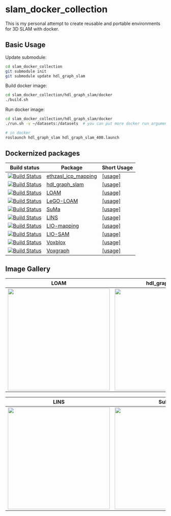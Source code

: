 # slam_docker_collection

This is my personal attempt to create reusable and portable environments for 3D SLAM with docker.

## Basic Usage

Update submodule:
```bash
cd slam_docker_collection
git submodule init
git submodule update hdl_graph_slam
```

Build docker image:
```bash
cd slam_docker_collection/hdl_graph_slam/docker
./build.sh
```

Run docker image:
```bash
cd slam_docker_collection/hdl_graph_slam/docker
./run.sh -v ~/datasets:/datasets  # you can put more docker run arguments here

# in docker
roslaunch hdl_graph_slam hdl_graph_slam_400.launch
```

## Dockernized packages
| Build status | Package | Short Usage |
| ------------ | ------- | ----------- |
| [![Build Status](https://travis-ci.org/koide3/ethzasl_icp_mapping.svg?branch=reintegrate%2Fmaster_into_indigo_devel)](https://travis-ci.org/koide3/ethzasl_icp_mapping) | [ethzasl_icp_mapping](https://github.com/ethz-asl/ethzasl_icp_mapping) | [[usage]](https://github.com/koide3/ethzasl_icp_mapping/blob/reintegrate/master_into_indigo_devel/docker/howtouse.md) | ![ethzasl_icp](https://user-images.githubusercontent.com/31344317/98346757-c4bf9480-2059-11eb-93b0-d97dc637fe16.gif) |
| [![Build Status](https://travis-ci.org/koide3/hdl_graph_slam.svg?branch=master)](https://travis-ci.org/koide3/hdl_graph_slam) | [hdl_graph_slam](https://github.com/koide3/hdl_graph_slam) | [[usage]](https://github.com/koide3/hdl_graph_slam/blob/master/docker/howtouse.md) |
| [![Build Status](https://travis-ci.org/koide3/loam_velodyne.svg?branch=master)](https://travis-ci.org/koide3/loam_velodyne) | [LOAM](https://github.com/laboshinl/loam_velodyne) | [[usage]](https://github.com/koide3/loam_velodyne/blob/master/docker/howtouse.md) |
| [![Build Status](https://travis-ci.org/koide3/LeGO-LOAM-BOR.svg?branch=master)](https://travis-ci.org/koide3/LeGO-LOAM-BOR) | [LeGO-LOAM](https://github.com/RobustFieldAutonomyLab/LeGO-LOAM) | [[usage]](https://github.com/koide3/LeGO-LOAM-BOR/blob/master/docker/howtouse.md) |
| [![Build Status](https://travis-ci.org/koide3/SuMa.svg?branch=master)](https://travis-ci.org/koide3/SuMa) | [SuMa](https://github.com/jbehley/SuMa) | [[usage]](https://github.com/koide3/SuMa/blob/master/docker/howtouse.md) |
| [![Build Status](https://travis-ci.org/koide3/LINS---LiDAR-inertial-SLAM.svg?branch=master)](https://travis-ci.org/koide3/LINS---LiDAR-inertial-SLAM) | [LINS](https://github.com/ChaoqinRobotics/LINS---LiDAR-inertial-SLAM) | [[usage]](https://github.com/koide3/LINS---LiDAR-inertial-SLAM/blob/master/docker/howtouse.md) |
| [![Build Status](https://travis-ci.org/koide3/lio-mapping.svg?branch=master)](https://travis-ci.org/koide3/lio-mapping) | [LIO-mapping](https://github.com/hyye/lio-mapping) | [[usage]](https://github.com/koide3/lio-mapping/blob/master/docker/howtouse.md) |
| [![Build Status](https://travis-ci.org/koide3/LIO-SAM.svg?branch=master)](https://travis-ci.org/koide3/LIO-SAM) | [LIO-SAM](https://github.com/TixiaoShan/LIO-SAM) | [[usage]](https://github.com/koide3/LIO-SAM/blob/master/docker/howtouse.md) |
| [![Build Status](https://travis-ci.org/koide3/voxblox.svg?branch=master)](https://travis-ci.org/koide3/voxblox) | [Voxblox](https://github.com/ethz-asl/voxblox) | [[usage]](https://github.com/koide3/voxblox/blob/master/docker/howtouse.md) |
| [![Build Status](https://travis-ci.org/koide3/voxgraph.svg?branch=master)](https://travis-ci.org/koide3/voxgraph) | [Voxgraph](https://github.com/ethz-asl/voxgraph) | [[usage]](https://github.com/koide3/voxgraph/blob/master/docker/howtouse.md) |


## Image Gallery

| LOAM | hdl_graph_slam | SuMa |
| ---- | -------------- | ---- |
| <img height="320pix" src="https://user-images.githubusercontent.com/31344317/98347880-5da2df80-205b-11eb-8aae-abfd8fc67f70.gif"/> | <img height="320pix" src="https://user-images.githubusercontent.com/31344317/98347836-4fed5a00-205b-11eb-931c-158f6cd056bf.gif"/> | <img height="320pix" src="https://user-images.githubusercontent.com/31344317/98347870-5bd91c00-205b-11eb-82f0-8dec94dc3aec.gif"/> |

| LINS | SuMa | voxgraph |
| ---- | ---- | -------- |
| <img height="320pix" src="https://user-images.githubusercontent.com/31344317/98347847-54197780-205b-11eb-988b-ac497d3ec8f8.gif"/> | <img height="320pix" src="https://user-images.githubusercontent.com/31344317/98347890-60053980-205b-11eb-97fa-de73c2f9448f.gif"/> | <img height="320pix" src="https://user-images.githubusercontent.com/31344317/98347899-64315700-205b-11eb-92d5-1f2df959af6f.gif"/> |
